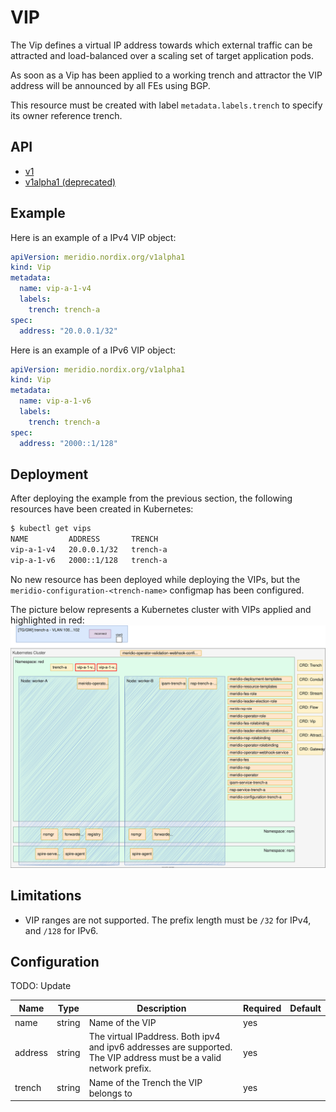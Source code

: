 # VIP

The Vip defines a virtual IP address towards which external traffic can be attracted and load-balanced over a scaling set of target application pods. 

As soon as a Vip has been applied to a working trench and attractor the VIP address will be announced by all FEs using BGP. 

This resource must be created with label `metadata.labels.trench` to specify its owner reference trench.

## API

- [v1](https://github.com/Nordix/Meridio/blob/master/api/v1/vip_types.go)
- [v1alpha1 (deprecated)](https://github.com/Nordix/Meridio/blob/master/api/v1alpha1/vip_types.go)

## Example

Here is an example of a IPv4 VIP object:

```yaml
apiVersion: meridio.nordix.org/v1alpha1
kind: Vip
metadata:
  name: vip-a-1-v4
  labels:
    trench: trench-a
spec:
  address: "20.0.0.1/32"
```

Here is an example of a IPv6 VIP object:

```yaml
apiVersion: meridio.nordix.org/v1alpha1
kind: Vip
metadata:
  name: vip-a-1-v6
  labels:
    trench: trench-a
spec:
  address: "2000::1/128"
```

## Deployment

After deploying the example from the previous section, the following resources have been created in Kubernetes:

```sh
$ kubectl get vips
NAME         ADDRESS       TRENCH
vip-a-1-v4   20.0.0.1/32   trench-a
vip-a-1-v6   2000::1/128   trench-a
```

No new resource has been deployed while deploying the VIPs, but the `meridio-configuration-<trench-name>` configmap has been configured.

The picture below represents a Kubernetes cluster with VIPs applied and highlighted in red:
![Installation-VIPs](../resources/Installation-VIPs.svg)

## Limitations

* VIP ranges are not supported. The prefix length must be `/32` for IPv4, and `/128` for IPv6.

## Configuration

TODO: Update

Name | Type | Description | Required | Default
--- | --- | --- | --- | ---
name | string | Name of the VIP | yes | 
address | string | The virtual IPaddress. Both ipv4 and ipv6 addresses are supported. The VIP address must be a valid network prefix. | yes | 
trench | string | Name of the Trench the VIP belongs to | yes | 
